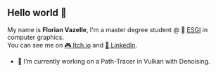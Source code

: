 ## Hello world 👋

My name is __Florian Vazelle__, I'm a master degree student @ 🏫 [ESGI](https://www.esgi.fr/) in computer graphics.  
You can see me on [🎮 Itch.io](http://florianvazelle.itch.io/) and [👔 LinkedIn](https://linkedin.com/in/florianvazelle).

- 🔭 I’m currently working on a Path-Tracer in Vulkan with Denoising.

<!--
**florianvazelle/florianvazelle** is a ✨ _special_ ✨ repository because its `README.md` (this file) appears on your GitHub profile.

Here are some ideas to get you started:

- 🔭 I’m currently working on ...
- 🌱 I’m currently learning ...
- 👯 I’m looking to collaborate on ...
- 🤔 I’m looking for help with ...
- 💬 Ask me about ...
- 📫 How to reach me: ...
- 😄 Pronouns: ...
- ⚡ Fun fact: ...
-->
